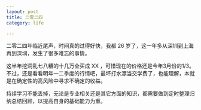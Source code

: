 ```yaml
---
layout: post
title: 二零二四
category: life

---
```


二零二四年临近尾声，时间真的过得好快，我都 26 岁了，这一年多从深圳到上海再到深圳，发生了很多难忘的事情。

这半年挖洞乱七八糟的十几万全买成 XX ，可惜现在的价格还是今年3月份的1/3。不过，还是看看明年一二季度的行情吧，最坏打水漂当交学费了，也能理解，本就是在确定性的高风险中寻求不确定的收益。

持续学习不能丢掉，无论是专业相关还是其它方面的知识，都需要做到定时整理归纳总结回顾，以提高自身的基础能力为重。

